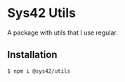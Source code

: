 # Sys42 Utils

A package with utils that I use regular. 

## Installation
```bash
$ npm i @sys42/utils
```
